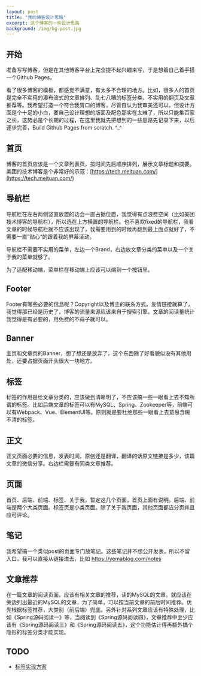 ```yaml
---
layout: post
title: "我的博客设计思路"
excerpt: 这个博客的一些设计思路
background: /img/bg-post.jpg
---
```

## 开始
准备写写博客，但是在其他博客平台上完全提不起兴趣来写，于是想着自己着手搭一个Github Pages。

看了很多博客的模板，都感觉不满意，有太多不合理的地方。比如，很多人的首页是完全不实用的瀑布流式的文章排列、乱七八糟的标签分类、不实用的翻页及文章推荐等。我希望打造一个符合我胃口的博客，尽管自认为我审美还可以，但设计方面是个十足的小白，要自己设计理想的版面及配色那实在太难了，所以只能集百家之长，这势必是个长期的过程，在这里我就先把想到的一些思路先记录下来，以后逐步完善，Build Github Pages from scratch. ^_^

## 首页
博客的首页应该是一个文章列表页，按时间先后顺序排列，展示文章标题和摘要。美团的技术博客是个非常好的示范：[https://tech.meituan.com/](https://tech.meituan.com/)

## 导航栏
导航栏在左右两侧竖直放置的话会一直占据位置，我觉得有点浪费空间（比如美团技术博客的导航栏），所以选在上方横置的导航栏。也不喜欢fixed的导航栏，我看文章的时候导航栏就不应该出现了，我需要用到的时候再翻到最上面点就好了，不需要一直”贴心“的跟着我的屏幕滚动。

导航栏不需要不实用的菜单，左边一个Brand，右边放文章分类的菜单以及一个关于我的菜单就够了。

为了适配移动端，菜单栏在移动端上应该可以缩到一个按钮里。

## Footer
Footer有哪些必要的信息呢？Copyright以及博主的联系方式。友情链接就算了，我觉得那已经是历史了，博客的流量来源应该来自于搜索引擎。文章的阅读量统计我觉得是有必要的，用免费的不蒜子就可以。

## Banner
主页和文章页的Banner，想了想还是放弃了，这个东西除了好看貌似没有其他用处，还要占据页面开头很大一块地方。

## 标签
标签的作用是给文章分类的，应该做到清晰明了，不应该搞一些一眼看上去不知所谓的标签。比如后端文章的标签可以有MySQL、Spring、Zookeeper等，前端可以有Webpack、Vue、ElementUI等。原则就是要杜绝那些一眼看上去意思含糊不清的标签。

## 正文
正文页面必要的信息，发表时间，原创还是翻译，翻译的话原文链接是多少，该篇文章的微信分享。右边栏需要有同类文章推荐。

## 页面
首页、后端、前端、标签、关于我，暂定这几个页面，首页上面有说明。后端、前端是两个大类页面。标签页是小类页面。除了关于我页面，其他页面都应分页并且应可评论。

## 笔记
我希望搞一个类似post的页面专门放笔记。这些笔记并不想公开发表，所以不留入口，我可以直接从链接进去，比如 https://yemablog.com/notes

## 文章推荐
在一篇文章的阅读页面，应该有相关文章的推荐，读的MySQL的文章，就应该在旁边列出最近的MySQL的文章，为了简单，可以按当前文章的前后时间推荐。优先根据标签推荐，大类别（前后端）兜底。另外针对系列文章应该有特殊处理，比如《Spring源码阅读一》等，当阅读到《Spring源码阅读四》，文章推荐中至少应该有《Spring源码阅读三》和《Spring源码阅读五》，这个功能估计得再额外搞个隐形的标签分类才能实现。

## TODO
- [标签实现方案](https://codinfox.github.io/dev/2015/03/06/use-tags-and-categories-in-your-jekyll-based-github-pages/)